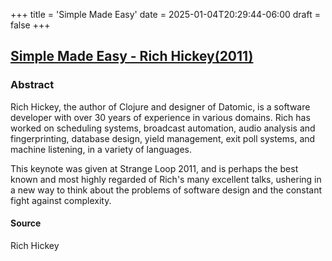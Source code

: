 +++
title = 'Simple Made Easy'
date = 2025-01-04T20:29:44-06:00
draft = false
+++

## [Simple Made Easy - Rich Hickey(2011)](https://www.youtube.com/watch?v=LKtk3HCgTa8)

### Abstract

Rich Hickey, the author of Clojure and designer of Datomic, is a software developer with over 30 years of experience in various domains. Rich has worked on scheduling systems, broadcast automation, audio analysis and fingerprinting, database design, yield management, exit poll systems, and machine listening, in a variety of languages.

This keynote was given at Strange Loop 2011, and is perhaps the best known and most highly regarded of Rich's many excellent talks, ushering in a new way to think about the problems of software design and the constant fight against complexity.

#### Source

Rich Hickey
